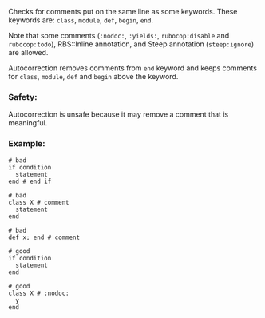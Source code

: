 Checks for comments put on the same line as some keywords.
These keywords are: `class`, `module`, `def`, `begin`, `end`.

Note that some comments
(`:nodoc:`, `:yields:`, `rubocop:disable` and `rubocop:todo`),
RBS::Inline annotation, and Steep annotation (`steep:ignore`) are allowed.

Autocorrection removes comments from `end` keyword and keeps comments
for `class`, `module`, `def` and `begin` above the keyword.

### Safety:

Autocorrection is unsafe because it may remove a comment that is
meaningful.

### Example:
    # bad
    if condition
      statement
    end # end if

    # bad
    class X # comment
      statement
    end

    # bad
    def x; end # comment

    # good
    if condition
      statement
    end

    # good
    class X # :nodoc:
      y
    end